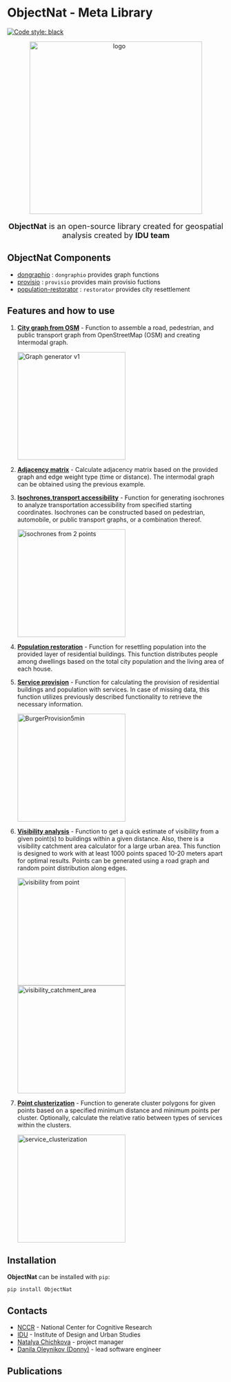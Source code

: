 # ObjectNat - Meta Library

[![Code style: black](https://img.shields.io/badge/code%20style-black-000000.svg)](https://github.com/psf/black)

<p style="text-align:center">
<img src="https://i.ibb.co/FWtHNQv/logo.png" alt="logo" width="400">
</p>
<p style="text-align:center; font-size:18px">
<strong>ObjectNat</strong> is an open-source library created for geospatial analysis created by <strong>IDU team</strong>
</p>

## ObjectNat Components

- [dongraphio](https://github.com/DDonnyy/dongraphio) : `dongraphio` provides graph functions
- [provisio](https://github.com/DDonnyy/provisio) : `provisio` provides main provisio fuctions
- [population-restorator](https://github.com/kanootoko/population-restorator) : `restorator` provides city resettlement

## Features and how to use

1. **[City graph from OSM](./examples/graph_generator.ipynb)** - Function to assemble a road, pedestrian, and public
   transport graph from OpenStreetMap (OSM) and creating Intermodal graph.

   <img src="https://i.ibb.co/9Zr6yX8/Graph-generator-v1.png" alt="Graph generator v1" height="250">

2. **[Adjacency matrix](./examples/calculate_adjacency_matrix.ipynb)** - Calculate adjacency matrix based on the provided
   graph and edge weight type (time or distance). The intermodal graph can be obtained using the previous example.
3. **[Isochrones,transport accessibility](./examples/isochrone_generator.ipynb)** - Function for generating isochrones to
   analyze transportation accessibility from specified starting coordinates. Isochrones can be constructed based on
   pedestrian, automobile, or public transport graphs, or a combination thereof.

   <img src="https://i.ibb.co/CvzMtp5/image.png" alt="isochrones from 2 points" height="250">

4. **[Population restoration](./examples/restore_population.ipynb)** - Function for resettling population into the provided
   layer of residential buildings. This function distributes people among dwellings based on the total city population
   and the living area of each house.
5. **[Service provision](./examples/calculate_provision.ipynb)** - Function for calculating the provision of residential
   buildings and population with services. In case of missing data, this function utilizes previously described
   functionality to retrieve the necessary information.

   <img src="https://i.ibb.co/pXz6z6X/Burger-Provision5min.png" alt="BurgerProvision5min" height="250">
   
6. **[Visibility analysis](./examples/visibility_analysis.ipynb)** - Function to get a quick estimate of visibility from a
   given point(s) to buildings within a given distance. Also, there is a visibility catchment area calculator for a
   large
   urban area. This function is designed to work with at least 1000 points spaced 10-20 meters apart for optimal
   results. Points can be generated using a road graph and random point distribution along edges.

   <img src="https://i.ibb.co/93j0X3H/visibility-from-point.png" alt="visibility from point" height="250"> 

   <img src="https://i.ibb.co/DCvKbPS/visibility-catchment-area.jpg" alt="visibility_catchment_area" height="250">

7. **[Point clusterization](./examples/point_clusterization.ipynb)** - Function to generate cluster polygons for given
   points based on a specified minimum distance and minimum points per cluster. Optionally, calculate the relative ratio
   between types of services within the clusters.

   <img src="https://i.ibb.co/zmR8z0C/service-clusterization.png" alt="service_clusterization" height="250">

## Installation

**ObjectNat** can be installed with ``pip``:

```
pip install ObjectNat
```

## Contacts

- [NCCR](https://actcognitive.org/o-tsentre/kontakty) - National
  Center for Cognitive Research
- [IDU]() - Institute of
  Design and Urban Studies
- [Natalya Chichkova](https://t.me/nancy_nat) - project manager
- [Danila Oleynikov (Donny)](https://t.me/ddonny_dd) - lead software engineer

## Publications
